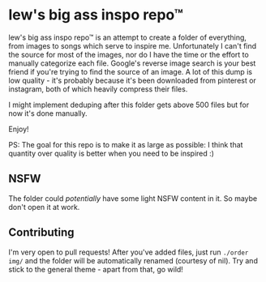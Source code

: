 # lew's big ass inspo repo™
lew's big ass inspo repo™ is an attempt to create a folder of everything, from images to songs which serve to inspire me. Unfortunately I can't find the source for most of the images, nor do I have the time or the effort to manually categorize each file. Google's reverse image search is your best friend if you're trying to find the source of an image. A lot of this dump is low quality - it's probably because it's been downloaded from pinterest or instagram, both of which heavily compress their files.

I might implement deduping after this folder gets above 500 files but for now it's done manually.

Enjoy!

PS: The goal for this repo is to make it as large as possible: I think that quantity over quality is better when you need to be inspired :)

## NSFW

The folder could *potentially* have some light NSFW content in it. So maybe don't open it at work.

## Contributing
I'm very open to pull requests! After you've added files, just run `./order img/` and the folder will be automatically renamed (courtesy of nil). Try and stick to the general theme - apart from that, go wild!